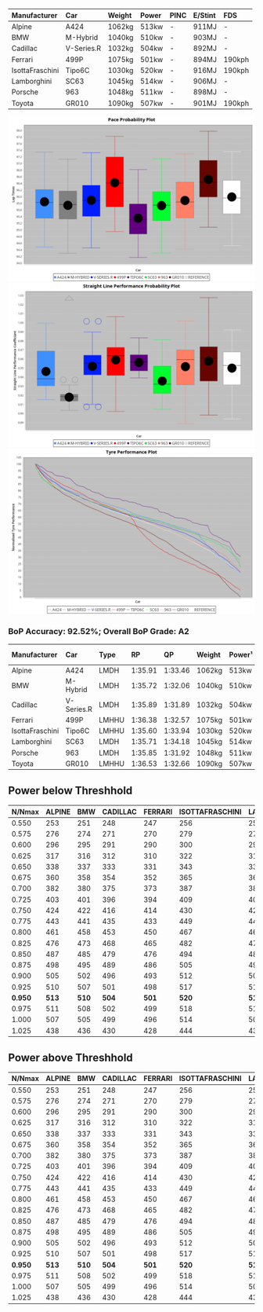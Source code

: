 |Manufacturer|Car|Weight|Power|PINC|E/Stint|FDS|
|:-|:-|:-|:-|:-|:-|:-|
|Alpine|A424|1062kg|513kw|-|911MJ|-|
|BMW|M-Hybrid|1040kg|510kw|-|903MJ|-|
|Cadillac|V-Series.R|1032kg|504kw|-|892MJ|-|
|Ferrari|499P|1075kg|501kw|-|894MJ|190kph|
|IsottaFraschini|Tipo6C|1030kg|520kw|-|916MJ|190kph|
|Lamborghini|SC63|1045kg|514kw|-|906MJ|-|
|Porsche|963|1048kg|511kw|-|898MJ|-|
|Toyota|GR010|1090kg|507kw|-|901MJ|190kph|

![PACECHART](./IMG/CUSTOM.png)
![STRAIGHTLINEPERFORMANCECHART](./IMG/CUSTOM_sp.png)
![TYREPERFORMANCECHART](./IMG/CUSTOM_tw.png)

### BoP Accuracy: 92.52%; Overall BoP Grade: A2
|Manufacturer|Car|Type|RP|QP|Weight|Power¹|Threshhold|PINC|Power²|E/Stint|AVG Vmax|FDS|RDLC|L/Stint|BOP-Grade|ModelAccuracy|ModelPoints|Match%|
|:-|:-|:-|:-|:-|:-|:-|:-|:-|:-|:-|:-|:-|:-|:-|:-|:-|:-|:-|
|Alpine|A424|LMDH|1:35.91|1:33.46|1062kg|513kw|210.0kph|-|513kw|911MJ|293.12kph|-|1.00|37|~A1|80.53%|517|100.00%|
|BMW|M-Hybrid|LMDH|1:35.72|1:32.06|1040kg|510kw|210.0kph|-|510kw|903MJ|290.32kph|-|1.03|37|-B1|98.60%|1690|87.84%|
|Cadillac|V-Series.R|LMDH|1:35.89|1:31.89|1032kg|504kw|210.0kph|-|504kw|892MJ|293.94kph|-|1.03|37|~A1|88.58%|2033|100.00%|
|Ferrari|499P|LMHHU|1:36.38|1:32.57|1075kg|501kw|210.0kph|-|501kw|894MJ|293.76kph|190kph|1.02|37|~A1|84.67%|2303|96.99%|
|IsottaFraschini|Tipo6C|LMHHU|1:35.60|1:33.94|1030kg|520kw|210.0kph|-|520kw|916MJ|296.28kph|190kph|1.07|37|-A2|66.67%|96|92.22%|
|Lamborghini|SC63|LMDH|1:35.71|1:34.18|1045kg|514kw|210.0kph|-|514kw|906MJ|292.14kph|-|1.05|37|-B1|96.77%|419|88.91%|
|Porsche|963|LMDH|1:35.85|1:31.92|1048kg|511kw|210.0kph|-|511kw|898MJ|294.29kph|-|1.01|37|~A1|93.05%|5740|98.74%|
|Toyota|GR010|LMHHU|1:36.53|1:32.66|1090kg|507kw|210.0kph|-|507kw|901MJ|293.48kph|190kph|1.01|37|+C1|90.17%|3255|75.43%|

## Power below Threshhold
|N/Nmax|ALPINE|BMW|CADILLAC|FERRARI|ISOTTAFRASCHINI|LAMBORGHINI|PORSCHE|TOYOTA|
|:-|:-|:-|:-|:-|:-|:-|:-|:-|
|0.550|253|251|248|247|256|253|252|250|
|0.575|276|274|271|270|279|276|275|273|
|0.600|296|295|291|290|300|297|295|293|
|0.625|317|316|312|310|322|318|316|314|
|0.650|338|337|333|331|343|339|337|335|
|0.675|360|358|354|352|365|361|359|356|
|0.700|382|380|375|373|387|383|380|377|
|0.725|403|401|396|394|409|404|402|399|
|0.750|424|422|416|414|430|425|422|419|
|0.775|443|441|435|433|449|444|441|438|
|0.800|461|458|453|450|467|462|459|455|
|0.825|476|473|468|465|482|477|474|470|
|0.850|487|485|479|476|494|488|485|482|
|0.875|498|495|489|486|505|499|496|492|
|0.900|505|502|496|493|512|506|503|499|
|0.925|510|507|501|498|517|511|508|504|
|**0.950**|**513**|**510**|**504**|**501**|**520**|**514**|**511**|**507**|
|0.975|511|508|502|499|518|512|509|505|
|1.000|507|505|499|496|514|508|505|502|
|1.025|438|436|430|428|444|439|436|433|

## Power above Threshhold
|N/Nmax|ALPINE|BMW|CADILLAC|FERRARI|ISOTTAFRASCHINI|LAMBORGHINI|PORSCHE|TOYOTA|
|:-|:-|:-|:-|:-|:-|:-|:-|:-|
|0.550|253|251|248|247|256|253|252|250|
|0.575|276|274|271|270|279|276|275|273|
|0.600|296|295|291|290|300|297|295|293|
|0.625|317|316|312|310|322|318|316|314|
|0.650|338|337|333|331|343|339|337|335|
|0.675|360|358|354|352|365|361|359|356|
|0.700|382|380|375|373|387|383|380|377|
|0.725|403|401|396|394|409|404|402|399|
|0.750|424|422|416|414|430|425|422|419|
|0.775|443|441|435|433|449|444|441|438|
|0.800|461|458|453|450|467|462|459|455|
|0.825|476|473|468|465|482|477|474|470|
|0.850|487|485|479|476|494|488|485|482|
|0.875|498|495|489|486|505|499|496|492|
|0.900|505|502|496|493|512|506|503|499|
|0.925|510|507|501|498|517|511|508|504|
|**0.950**|**513**|**510**|**504**|**501**|**520**|**514**|**511**|**507**|
|0.975|511|508|502|499|518|512|509|505|
|1.000|507|505|499|496|514|508|505|502|
|1.025|438|436|430|428|444|439|436|433|
